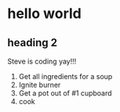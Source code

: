 # hello world

## heading 2

Steve is coding yay!!!

1. Get all ingredients for a soup
2. Ignite burner
3. Get a pot out of #1 cupboard
4. cook
